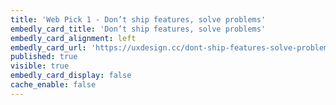 ```yaml
---
title: 'Web Pick 1 - Don’t ship features, solve problems'
embedly_card_title: 'Don’t ship features, solve problems'
embedly_card_alignment: left
embedly_card_url: 'https://uxdesign.cc/dont-ship-features-solve-problems-e54d1003f52a'
published: true
visible: true
embedly_card_display: false
cache_enable: false
---
```

